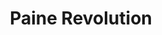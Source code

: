 ---
pid: mx189
title: Paine Revolution
location_transcription: Center City
coordinates: "[-75.1777311, 39.9504338]"
zipcode: '19143'
gen_neighborhood: West Philadelphia
neighborhood: University City
outside_phl: 
age: '37'
age_range: 30-39
instagram: 
image_file_name: mx_189.jpg
proposal_transcription: |-
  Statue of Thomas Paine
  The creator of the American Revolution
  Author of Des of lnd
topic: Person,History
topic_summary: 0, 0
type: Sculpture Statue
keywords_other: 
credit: Michele Judge
image_labels: 
twitter: 
facebook: 
permalink: "/monuments/mx189/"
layout: item-page
---